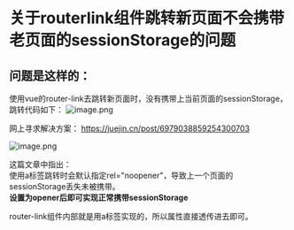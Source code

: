 # 关于routerlink组件跳转新页面不会携带老页面的sessionStorage的问题

## 问题是这样的：<br>

使用vue的router-link去跳转新页面时，没有携带上当前页面的sessionStorage，跳转代码如下：
![image.png](https://p6-juejin.byteimg.com/tos-cn-i-k3u1fbpfcp/5123110a2ace4d10abcedb0aee3ff9b3~tplv-k3u1fbpfcp-watermark.image?)

网上寻求解决方案：
https://juejin.cn/post/6979038859254300703

![image.png](https://p1-juejin.byteimg.com/tos-cn-i-k3u1fbpfcp/2d190a6987124ef5b56ce8ee12e25706~tplv-k3u1fbpfcp-watermark.image?)

这篇文章中指出：<br>
使用a标签跳转时会默认指定rel="noopener"，导致上一个页面的sessionStorage丢失未被携带。<br>**设置为opener后即可实现正常携带sessionStorage**

router-link组件内部就是用a标签实现的，所以属性直接透传进去即可。
